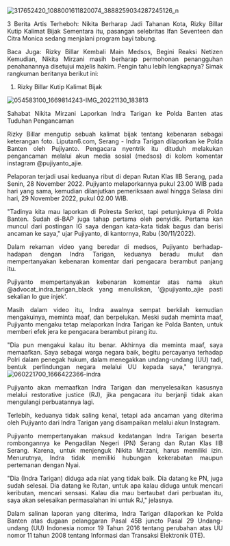 ![317652420_1088001611820074_3888259034287245126_n](https://user-images.githubusercontent.com/69670050/205218855-560f6ee8-b497-49cc-88a0-1d9d71664b58.jpg)
<div align="justify">
3 Berita Artis Terheboh: Nikita Berharap Jadi Tahanan Kota, Rizky Billar Kutip Kalimat Bijak
Sementara itu, pasangan selebritas Ifan Seventeen dan Citra Monica sedang menjalani program bayi tabung.

Baca Juga:
Rizky Billar Kembali Main Medsos, Begini Reaksi Netizen
Kemudian, Nikita Mirzani masih berharap permohonan penangguhan penahanannya disetujui majelis hakim.
Pengin tahu lebih lengkapnya? Simak rangkuman beritanya berikut ini:

1. Rizky Billar Kutip Kalimat Bijak

![054583100_1669814243-IMG_20221130_183813](https://user-images.githubusercontent.com/69670050/205219477-b3e08731-1f2a-41d9-a809-53192ab097e8.jpg)

Sahabat Nikita Mirzani Laporkan Indra Tarigan ke Polda Banten atas Tuduhan Pengancaman

Rizky Billar mengutip sebuah kalimat bijak tentang kebenaran sebagai keterangan foto.
Liputan6.com, Serang - Indra Tarigan dilaporkan ke Polda Banten oleh Pujiyanto. Pengacara nyentrik itu dituduh melakukan pengancaman melalui akun media sosial (medsos) di kolom komentar instagram @pujiyanto_ajie.

Pelaporan terjadi usai keduanya ribut di depan Rutan Klas IIB Serang, pada Senin, 28 November 2022. Pujiyanto melaporkannya pukul 23.00 WIB pada hari yang sama, kemudian dilanjutkan pemeriksaan awal hingga Selasa dini hari, 29 November 2022, pukul 02.00 WIB.

"Tadinya kita mau laporkan di Polresta Serkot, tapi petunjuknya di Polda Banten. Sudah di-BAP juga tahap pertama oleh penyidik. Pertama kan muncul dari postingan IG saya dengan kata-kata tidak bagus dan berisi ancaman ke saya," ujar Pujiyanto, di kantornya, Rabu (30/11/2022).

Dalam rekaman video yang beredar di medsos, Pujiyanto berhadap-hadapan dengan Indra Tarigan, keduanya beradu mulut dan mempertanyakan kebenaran komentar dari pengacara berambut panjang itu.

Pujiyanto mempertanyakan kebenaran komentar atas nama akun @advocat_indra_tarigan_black yang menuliskan, '@pujiyanto_ajie pasti sekalian lo gue injek'.

Masih dalam video itu, Indra awalnya sempat berkilah kemudian mengakuinya, meminta maaf, dan berpelukan. Meski sudah meminta maaf, Pujiyanto mengaku tetap melaporkan Indra Tarigan ke Polda Banten, untuk memberi efek jera ke pengacara berambut pirang itu.

"Dia pun mengakui kalau itu benar. Akhirnya dia meminta maaf, saya memaafkan. Saya sebagai warga negara baik, begitu percayanya terhadap Polri dalam penegak hukum, dalam menegakkan undang-undang (UU) tadi, bentuk perlindungan negara melalui UU kepada saya," terangnya.
![060221700_1666422366-indra](https://user-images.githubusercontent.com/69670050/205219567-f9cf127d-f0dc-4f24-8f51-2b79571ebb82.jpg)

Pujiyanto akan memaafkan Indra Tarigan dan menyelesaikan kasusnya melalui restorative justice (RJ), jika pengacara itu berjanji tidak akan mengulangi perbuatannya lagi.

Terlebih, keduanya tidak saling kenal, tetapi ada ancaman yang diterima oleh Pujiyanto dari Indra Tarigan yang disampaikan melalui akun Instagram.

Pujiyanto mempertanyakan maksud kedatangan Indra Tarigan beserta rombongannya ke Pengadilan Negeri (PN) Serang dan Rutan Klas IIB Serang. Karena, untuk menjenguk Nikita Mirzani, harus memiliki izin. Menurutnya, Indra tidak memiliki hubungan kekerabatan maupun pertemanan dengan Nyai.

"Dia (Indra Tarigan) diduga ada niat yang tidak baik. Dia datang ke PN, juga sudah selesai. Dia datang ke Rutan, untuk apa kalau diduga untuk mencari keributan, mencari sensasi. Kalau dia mau bertaubat dari perbuatan itu, saya akan selesaikan permasalahan ini untuk RJ," jelasnya.

Dalam salinan laporan yang diterima, Indra Tarigan dilaporkan ke Polda Banten atas dugaan pelanggaran Pasal 45B juncto Pasal 29 Undang-undang (UU) Indonesia nomor 19 Tahun 2016 tentang perubahan atas UU nomor 11 tahun 2008 tentang Informasi dan Transaksi Elektronik (ITE).



